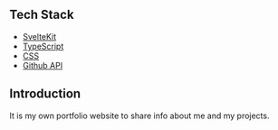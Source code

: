 <!-- Write readme for my portfolio project -->

## Tech Stack

- [SvelteKit](https://kit.svelte.dev/)
- [TypeScript](https://www.typescriptlang.org/)
- [CSS](https://developer.mozilla.org/en-US/docs/Web/CSS)
- [Github API](https://docs.github.com/en/rest)

## Introduction

It is my own portfolio website to share info about me and my projects.
